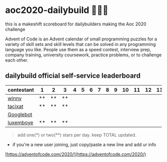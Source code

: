# aoc2020-dailybuild 🎅💾🌟

<!-- coders unite!!! -->

this is a makeshift scoreboard for dailybuilders making the Aoc 2020 challenge

Advent of Code is an Advent calendar of small programming puzzles for a variety of skill sets and skill levels that can be solved in any programming language you like. People use them as a speed contest, interview prep, company training, university coursework, practice problems, or to challenge each other.

## dailybuild official self-service leaderboard

| contestant             | 1  | 2  | 3  | 4  | 5  | 6  | 7  | 8  | 9  | 10 | 11 | 12 | 13 | 14 | 15 | 16 | 17 | 18 | 19 | 20 | 21 | 22 | 23 | 24 | TOTAL |
| ---------------------- | -- | -- | -- | -- | -- | -- | -- | -- | -- | -- | -- | -- | -- | -- | -- | ---| -- | -- | -- | -- | -- | -- | -- | -- | ----- |
| [winny][winny]         | ** | ** | ** |    |    |    |    |    |    |    |    |    |    |    |    |    |    |    |    |    |    |    |    |    |   6   |
| [tacixat][tacixat]     | ** | ** | ** |    |    |    |    |    |    |    |    |    |    |    |    |    |    |    |    |    |    |    |    |    |   6   |
| [Googlebot][Googlebot] |    |    |    |    |    |    |    |    |    |    |    |    |    |    |    |    |    |    |    |    |    |    |    |    |       |
| [luxemboye][luxemboye] | ** | ** | ** |    |    |    |    |    |    |    |    |    |    |    |    |    |    |    |    |    |    |    |    |    |   6   |

> add one(*) or two(**) stars per day. keep TOTAL updated.

* if you're a new user joining, just copy/paste a new line and add ur info

[https://adventofcode.com/2020/](https://adventofcode.com/2020/)

<!-- Add your solution repo here -->

[winny]: https://github.com/winny-/aoc/tree/master/2020
[tacixat]: #
[Googlebot]: #
[luxemboye]: #
